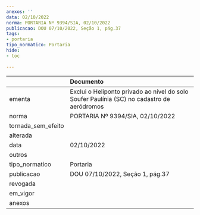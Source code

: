 ```yaml
---
anexos: ''
data: 02/10/2022
norma: PORTARIA Nº 9394/SIA, 02/10/2022
publicacao: DOU 07/10/2022, Seção 1, pág.37
tags:
- portaria
tipo_normatico: Portaria
hide: 
- toc 
 
---
```


|                    | Documento                                                                                  |
|:-------------------|:-------------------------------------------------------------------------------------------|
| ementa             | Exclui o Heliponto privado ao nível do solo Soufer Paulínia (SC) no cadastro de aeródromos |
| norma              | PORTARIA Nº 9394/SIA, 02/10/2022                                                           |
| tornada_sem_efeito |                                                                                            |
| alterada           |                                                                                            |
| data               | 02/10/2022                                                                                 |
| outros             |                                                                                            |
| tipo_normatico     | Portaria                                                                                   |
| publicacao         | DOU 07/10/2022, Seção 1, pág.37                                                            |
| revogada           |                                                                                            |
| em_vigor           |                                                                                            |
| anexos             |                                                                                            |